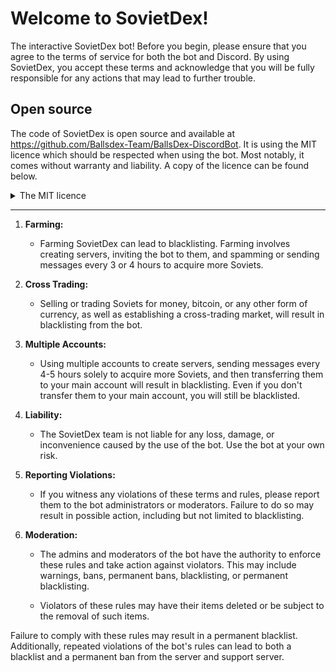 # Welcome to SovietDex!

The interactive SovietDex bot! Before you begin, please ensure that you agree to the terms of service for both the bot and Discord. By using SovietDex, you accept these terms and acknowledge that you will be fully responsible for any actions that may lead to further trouble.

## Open source

The code of SovietDex is open source and available at https://github.com/Ballsdex-Team/BallsDex-DiscordBot. It is using the MIT licence which should be respected when using the bot. Most notably, it comes without warranty and liability. A copy of the licence can be found below.

<details>
  <summary>The MIT licence</summary>

  > Permission is hereby granted, free of charge, to any person obtaining a copy
  > of this software and associated documentation files (the "Software"), to deal
  > in the Software without restriction, including without limitation the rights
  > to use, copy, modify, merge, publish, distribute, sublicense, and/or sell
  > copies of the Software, and to permit persons to whom the Software is
  > furnished to do so, subject to the following conditions:

  > The above copyright notice and this permission notice shall be included in all
  > copies or substantial portions of the Software.

  > THE SOFTWARE IS PROVIDED "AS IS", WITHOUT WARRANTY OF ANY KIND, EXPRESS OR
  > IMPLIED, INCLUDING BUT NOT LIMITED TO THE WARRANTIES OF MERCHANTABILITY,
  > FITNESS FOR A PARTICULAR PURPOSE AND NONINFRINGEMENT. IN NO EVENT SHALL THE
  > AUTHORS OR COPYRIGHT HOLDERS BE LIABLE FOR ANY CLAIM, DAMAGES OR OTHER
  > LIABILITY, WHETHER IN AN ACTION OF CONTRACT, TORT OR OTHERWISE, ARISING FROM,
  > OUT OF OR IN CONNECTION WITH THE SOFTWARE OR THE USE OR OTHER DEALINGS IN THE
  > SOFTWARE.

</details>

---

1. **Farming:**
   - Farming SovietDex can lead to blacklisting. Farming involves creating servers, inviting the bot to them, and spamming or sending messages every 3 or 4 hours to acquire more Soviets.

2. **Cross Trading:** 
   - Selling or trading Soviets for money, bitcoin, or any other form of currency, as well as establishing a cross-trading market, will result in blacklisting from the bot.

3. **Multiple Accounts:**
   - Using multiple accounts to create servers, sending messages every 4-5 hours solely to acquire more Soviets, and then transferring them to your main account will result in blacklisting. Even if you don't transfer them to your main account, you will still be blacklisted.

4. **Liability:** 
   - The SovietDex team is not liable for any loss, damage, or inconvenience caused by the use of the bot. Use the bot at your own risk.

5. **Reporting Violations:**
   - If you witness any violations of these terms and rules, please report them to the bot administrators or moderators. Failure to do so may result in possible action, including but not limited to blacklisting.

6. **Moderation:**
   - The admins and moderators of the bot have the authority to enforce these rules and take action against violators. This may include warnings, bans, permanent bans, blacklisting, or permanent blacklisting.

   - Violators of these rules may have their items deleted or be subject to the removal of such items.


Failure to comply with these rules may result in a permanent blacklist. Additionally, repeated violations of the bot's rules can lead to both a blacklist and a permanent ban from the server and support server.
